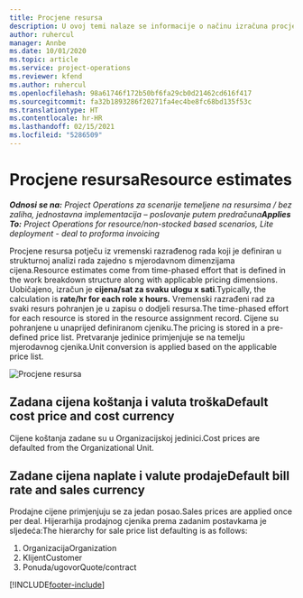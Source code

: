 ```yaml
---
title: Procjene resursa
description: U ovoj temi nalaze se informacije o načinu izračuna procjena resursa u aplikaciji Project Operations.
author: ruhercul
manager: Annbe
ms.date: 10/01/2020
ms.topic: article
ms.service: project-operations
ms.reviewer: kfend
ms.author: ruhercul
ms.openlocfilehash: 98a61746f172b50bf6fa29cb0d21462cd616f417
ms.sourcegitcommit: fa32b1893286f20271fa4ec4be8fc68bd135f53c
ms.translationtype: HT
ms.contentlocale: hr-HR
ms.lasthandoff: 02/15/2021
ms.locfileid: "5286509"
---
```

# <a name="resource-estimates"></a><span data-ttu-id="d2b87-103">Procjene resursa</span><span class="sxs-lookup"><span data-stu-id="d2b87-103">Resource estimates</span></span>

<span data-ttu-id="d2b87-104">_**Odnosi se na:** Project Operations za scenarije temeljene na resursima / bez zaliha, jednostavna implementacija – poslovanje putem predračuna_</span><span class="sxs-lookup"><span data-stu-id="d2b87-104">_**Applies To:** Project Operations for resource/non-stocked based scenarios, Lite deployment - deal to proforma invoicing_</span></span>

<span data-ttu-id="d2b87-105">Procjene resursa potječu iz vremenski razrađenog rada koji je definiran u strukturnoj analizi rada zajedno s mjerodavnom dimenzijama cijena.</span><span class="sxs-lookup"><span data-stu-id="d2b87-105">Resource estimates come from time-phased effort that is defined in the work breakdown structure along with applicable pricing dimensions.</span></span> <span data-ttu-id="d2b87-106">Uobičajeno, izračun je **cijena/sat za svaku ulogu x sati**.</span><span class="sxs-lookup"><span data-stu-id="d2b87-106">Typically, the calculation is **rate/hr for each role x hours.**</span></span> <span data-ttu-id="d2b87-107">Vremenski razrađeni rad za svaki resurs pohranjen je u zapisu o dodjeli resursa.</span><span class="sxs-lookup"><span data-stu-id="d2b87-107">The time-phased effort for each resource is stored in the resource assignment record.</span></span> <span data-ttu-id="d2b87-108">Cijene su pohranjene u unaprijed definiranom cjeniku.</span><span class="sxs-lookup"><span data-stu-id="d2b87-108">The pricing is stored in a pre-defined price list.</span></span> <span data-ttu-id="d2b87-109">Pretvaranje jedinice primjenjuje se na temelju mjerodavnog cjenika.</span><span class="sxs-lookup"><span data-stu-id="d2b87-109">Unit conversion is applied based on the applicable price list.</span></span>

![Procjene resursa](./media/navigation12.png)

## <a name="default-cost-price-and-cost-currency"></a><span data-ttu-id="d2b87-111">Zadana cijena koštanja i valuta troška</span><span class="sxs-lookup"><span data-stu-id="d2b87-111">Default cost price and cost currency</span></span>

<span data-ttu-id="d2b87-112">Cijene koštanja zadane su u Organizacijskoj jedinici.</span><span class="sxs-lookup"><span data-stu-id="d2b87-112">Cost prices are defaulted from the Organizational Unit.</span></span>

## <a name="default-bill-rate-and-sales-currency"></a><span data-ttu-id="d2b87-113">Zadane cijena naplate i valute prodaje</span><span class="sxs-lookup"><span data-stu-id="d2b87-113">Default bill rate and sales currency</span></span>

<span data-ttu-id="d2b87-114">Prodajne cijene primjenjuju se za jedan posao.</span><span class="sxs-lookup"><span data-stu-id="d2b87-114">Sales prices are applied once per deal.</span></span> <span data-ttu-id="d2b87-115">Hijerarhija prodajnog cjenika prema zadanim postavkama je sljedeća:</span><span class="sxs-lookup"><span data-stu-id="d2b87-115">The hierarchy for sale price list defaulting is as follows:</span></span>

1. <span data-ttu-id="d2b87-116">Organizacija</span><span class="sxs-lookup"><span data-stu-id="d2b87-116">Organization</span></span>
2. <span data-ttu-id="d2b87-117">Klijent</span><span class="sxs-lookup"><span data-stu-id="d2b87-117">Customer</span></span>
3. <span data-ttu-id="d2b87-118">Ponuda/ugovor</span><span class="sxs-lookup"><span data-stu-id="d2b87-118">Quote/contract</span></span>


[!INCLUDE[footer-include](../includes/footer-banner.md)]